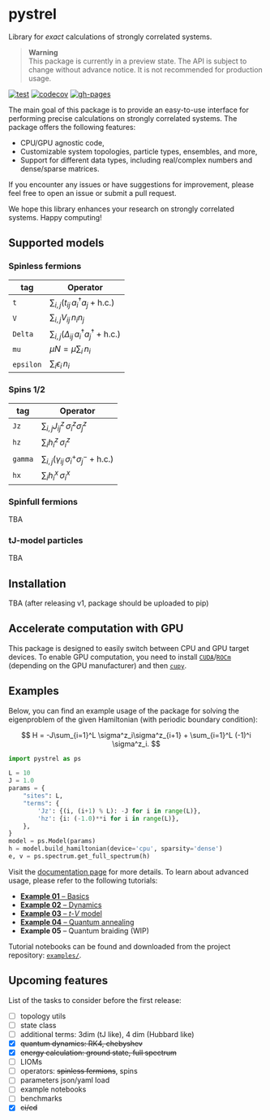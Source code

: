 # pystrel

Library for *exact* calculations of strongly correlated systems.

> **Warning**  
> This package is currently in a preview state.
> The API is subject to change without advance notice.
> It is not recommended for production usage.

[![test](https://github.com/andywiecko/pystrel/actions/workflows/test.yml/badge.svg)](https://github.com/andywiecko/pystrel/actions/workflows/test.yml)
[![codecov](https://codecov.io/gh/andywiecko/pystrel/branch/main/graph/badge.svg?token=Q9QS5ISW1E)](https://codecov.io/gh/andywiecko/pystrel)
[![gh-pages](https://img.shields.io/github/deployments/andywiecko/pystrel/github-pages?label=gh-pages)][docs]

The main goal of this package is to provide an easy-to-use interface for performing precise calculations on strongly correlated systems. The package offers the following features:

- CPU/GPU agnostic code,
- Customizable system topologies, particle types, ensembles, and more,
- Support for different data types, including real/complex numbers and dense/sparse matrices.

If you encounter any issues or have suggestions for improvement, please feel free to open an issue or submit a pull request.

We hope this library enhances your research on strongly correlated systems. Happy computing!


## Supported models

### Spinless fermions

| tag          | Operator                                                                         |
|--------------|----------------------------------------------------------------------------------|
| `t`          | $\sum_{i,j} \left(t_{ij} \, a_i^\dagger a_j + \text{h.c.}\right)$                |
| `V`          | $\sum_{i,j} V_{ij} \, n_i n_j$                                                   |
| `Delta`      | $\sum_{i,j} \left(\Delta_{ij} \, a_i^\dagger a_j^\dagger + \text{h.c.}\right)$   |
| `mu`         | $\mu N = \mu \sum_{i} \, n_i$                                                    |
| `epsilon`    | $\sum_i \epsilon_i \, n_i$                                                       |

### Spins 1/2

| tag          | Operator                                                                         |
|--------------|----------------------------------------------------------------------------------|
| `Jz`         | $\sum_{i,j} J_{ij}^z \, \sigma_i^z \sigma_j^z$                                   |
| `hz`         | $\sum_{i} h_{i}^z \, \sigma_i^z$                                                 |
| `gamma`      | $\sum_{i,j} \left(\gamma_{ij} \, \sigma_i^+\sigma_j^- + \text{h.c.}\right)$      |
| `hx`         | $\sum_{i} h_{i}^x \, \sigma_i^x$                                                 |


### Spinfull fermions

TBA

### tJ-model particles

TBA

## Installation

TBA (after releasing v1, package should be uploaded to pip)

## Accelerate computation with GPU

This package is designed to easily switch between CPU and GPU target devices. 
To enable GPU computation, you need to install [`CUDA`][CUDA]/[`ROCm`][ROCM] (depending on the GPU manufacturer) and then [`cupy`][cupy].


## Examples

Below, you can find an example usage of the package for solving the eigenproblem of the given Hamiltonian (with periodic boundary condition):

$$
H = -J\sum_{i=1}^L \sigma^z_i\sigma^z_{i+1} + \sum_{i=1}^L (-1)^i \sigma^z_i.
$$

```python
import pystrel as ps

L = 10
J = 1.0
params = {
    "sites": L,
    "terms": {
        'Jz': {(i, (i+1) % L): -J for i in range(L)},
        'hz': {i: (-1.0)**i for i in range(L)},
    },
}
model = ps.Model(params)
h = model.build_hamiltonian(device='cpu', sparsity='dense')
e, v = ps.spectrum.get_full_spectrum(h)
```

Visit the [documentation page][docs] for more details.
To learn about advanced usage, please refer to the following tutorials:

- [**Example 01** – Basics][example01]
- [**Example 02** – Dynamics][example02]
- [**Example 03** – $t$-$V$ model][example03]
- [**Example 04** – Quantum annealing][example04]
- **Example 05** – Quantum braiding (WIP)

Tutorial notebooks can be found and downloaded from the project repository: [`examples/`][examples].

## Upcoming features

List of the tasks to consider before the first release:

- [ ] topology utils
- [ ] state class
- [ ] additional terms: 3dim (tJ like), 4 dim (Hubbard like)
- [X] ~~quantum dynamics: RK4, chebyshev~~
- [X] ~~energy calculation: ground state, full spectrum~~
- [ ] LIOMs
- [ ] operators: ~~spinless fermions~~, spins
- [ ] parameters json/yaml load
- [ ] example notebooks
- [ ] benchmarks
- [X] ~~ci/cd~~

[CUDA]:https://developer.nvidia.com/cuda-downloads
[ROCm]:https://github.com/RadeonOpenCompute/ROCm
[cupy]:https://cupy.dev/
[docs]:https://andywiecko.github.io/pystrel
[examples]: https://github.com/andywiecko/pystrel/tree/main/examples
[example01]: https://andywiecko.github.io/pystrel/01-basics.html
[example02]: https://andywiecko.github.io/pystrel/02-dynamics.html
[example03]: https://andywiecko.github.io/pystrel/03-tv-model.html
[example04]: https://andywiecko.github.io/pystrel/04-quantum-annealing.html
